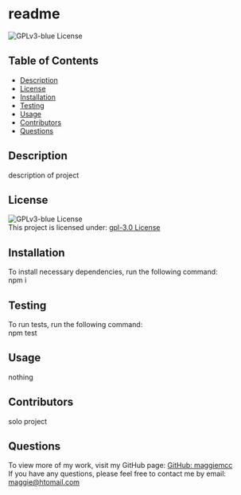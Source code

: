 # readme   
  ![GPLv3-blue License](https://img.shields.io/badge/License-GPLv3-blue.svg)
  
  ## Table of Contents
  - [Description](#description)
  - [License](#license)
  - [Installation](#installation)
  - [Testing](#testing)
  - [Usage](#usage)
  - [Contributors](#contributors)
  - [Questions](#questions)

  ## Description
  description of project

  ## License
  ![GPLv3-blue License](https://img.shields.io/badge/License-GPLv3-blue.svg)  
  This project is licensed under: [gpl-3.0 License](https://opensource.org/licenses/gpl-3.0)  

  ## Installation
  To install necessary dependencies, run the following command:  
  npm i

  ## Testing
  To run tests, run the following command:  
  npm test

  ## Usage
  nothing

  ## Contributors
  solo project

  ## Questions
  To view more of my work, visit my GitHub page: [GitHub: maggiemcc](https://github.com/maggiemcc)  
  If you have any questions, please feel free to contact me by email: maggie@htomail.com
